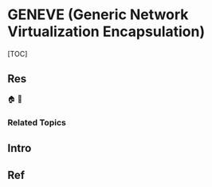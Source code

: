 # GENEVE (Generic Network Virtualization Encapsulation)

[TOC]



## Res
🏠 
🚧 


### Related Topics



## Intro



## Ref
